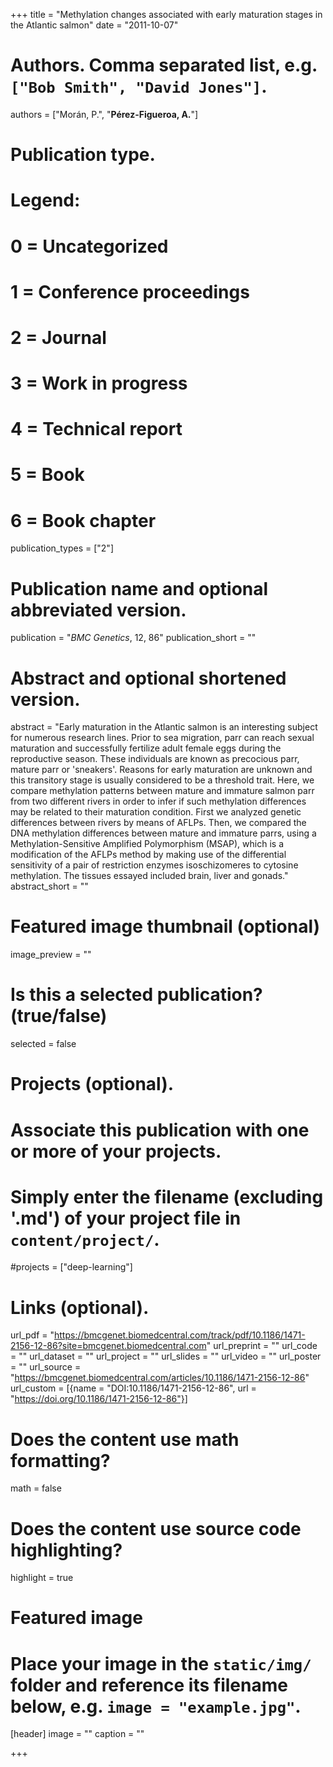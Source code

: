 +++
title = "Methylation changes associated with early maturation stages in the Atlantic salmon"
date = "2011-10-07"

# Authors. Comma separated list, e.g. `["Bob Smith", "David Jones"]`.
authors = ["Morán, P.", "**Pérez-Figueroa, A.**"]

# Publication type.
# Legend:
# 0 = Uncategorized
# 1 = Conference proceedings
# 2 = Journal
# 3 = Work in progress
# 4 = Technical report
# 5 = Book
# 6 = Book chapter
publication_types = ["2"]

# Publication name and optional abbreviated version.
publication = "*BMC Genetics*, 12, 86"
publication_short = ""

# Abstract and optional shortened version.
abstract = "Early maturation in the Atlantic salmon is an interesting subject for numerous research lines. Prior to sea migration, parr can reach sexual maturation and successfully fertilize adult female eggs during the reproductive season. These individuals are known as precocious parr, mature parr or 'sneakers'. Reasons for early maturation are unknown and this transitory stage is usually considered to be a threshold trait. Here, we compare methylation patterns between mature and immature salmon parr from two different rivers in order to infer if such methylation differences may be related to their maturation condition. First we analyzed genetic differences between rivers by means of AFLPs. Then, we compared the DNA methylation differences between mature and immature parrs, using a Methylation-Sensitive Amplified Polymorphism (MSAP), which is a modification of the AFLPs method by making use of the differential sensitivity of a pair of restriction enzymes isoschizomeres to cytosine methylation. The tissues essayed included brain, liver and gonads."
abstract_short = ""

# Featured image thumbnail (optional)
image_preview = ""

# Is this a selected publication? (true/false)
selected = false

# Projects (optional).
#   Associate this publication with one or more of your projects.
#   Simply enter the filename (excluding '.md') of your project file in `content/project/`.
#projects = ["deep-learning"]

# Links (optional).
url_pdf = "https://bmcgenet.biomedcentral.com/track/pdf/10.1186/1471-2156-12-86?site=bmcgenet.biomedcentral.com"
url_preprint = ""
url_code = ""
url_dataset = ""
url_project = ""
url_slides = ""
url_video = ""
url_poster = ""
url_source = "https://bmcgenet.biomedcentral.com/articles/10.1186/1471-2156-12-86"
url_custom = [{name = "DOI:10.1186/1471-2156-12-86", url = "https://doi.org/10.1186/1471-2156-12-86"}]

# Does the content use math formatting?
math = false

# Does the content use source code highlighting?
highlight = true

# Featured image
# Place your image in the `static/img/` folder and reference its filename below, e.g. `image = "example.jpg"`.
[header]
image = ""
caption = ""

+++


